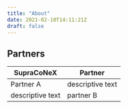 ```yaml
---
title: "About"
date: 2021-02-10T14:11:21Z
draft: false
---
```

## Partners

| SupraCoNeX | Partner |
| ---        | ---     |
| Partner A        | descriptive text |
| descriptive text | partner B |
